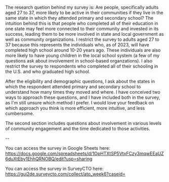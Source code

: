 The research quetion behind my survey is: Are people, specifically adults aged 27 to 37, more likely to be active in their communities if they live in the same state in which they attended primary and secondary school? The intuition behind this is that people who completed all of their education in one state may feel more connected to their community and invested in its success, leading them to be more involved in state and local government as well as community organizations. I restrict the survey to adults aged 27 to 37 because this represents the individuals who, as of 2023, will have completed high school around 10-20 years ago. These individuals are also more likely to have young children in the local school system (a few of my questions ask about involvement in school-based organzations). I also restrict the survey to respondents who completed all of their schooling in the U.S. and who graduated high school.

After the eligibility and demographic questions, I ask about the states in which the respondent attended primary and secondary school to understand how many times they moved and where. I have conceived two ways to approach these questions, and I have included both in the survey, as I'm still unsure which method I prefer. I would love your feedback on which approach you think is more efficient, more intuitive, and less cumbersome.

The second section includes questions about involvement in various levels of community engagement and the time dedicated to those activities.

--

You can access the survey in Google Sheets here: https://docs.google.com/spreadsheets/d/1OpHTXtSP5VtxFCzy3mqwEEaUZ6duXtEby1EhhQRNOBQ/edit?usp=sharing

You can access the survey in SurveyCTO here: https://gui2de.surveycto.com/collect/ato_week6?caseid=